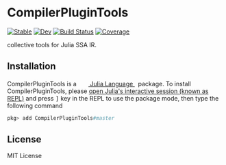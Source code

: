 # CompilerPluginTools

[![Stable](https://img.shields.io/badge/docs-stable-blue.svg)](https://Roger-luo.github.io/CompilerPluginTools.jl/stable)
[![Dev](https://img.shields.io/badge/docs-dev-blue.svg)](https://Roger-luo.github.io/CompilerPluginTools.jl/dev)
[![Build Status](https://github.com/Roger-luo/CompilerPluginTools.jl/workflows/CI/badge.svg)](https://github.com/Roger-luo/CompilerPluginTools.jl/actions)
[![Coverage](https://codecov.io/gh/Roger-luo/CompilerPluginTools.jl/branch/master/graph/badge.svg)](https://codecov.io/gh/Roger-luo/CompilerPluginTools.jl)

collective tools for Julia SSA IR.

## Installation

<p>
CompilerPluginTools is a &nbsp;
    <a href="https://julialang.org">
        <img src="https://raw.githubusercontent.com/JuliaLang/julia-logo-graphics/master/images/julia.ico" width="16em">
        Julia Language
    </a>
    &nbsp; package. To install CompilerPluginTools,
    please <a href="https://docs.julialang.org/en/v1/manual/getting-started/">open
    Julia's interactive session (known as REPL)</a> and press <kbd>]</kbd> key in the REPL to use the package mode, then type the following command
</p>

```julia
pkg> add CompilerPluginTools#master
```

## License

MIT License
